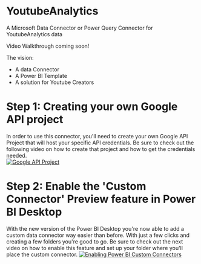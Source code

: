 # YoutubeAnalytics
A Microsoft Data Connector or Power Query Connector for YoutubeAnalytics data

Video Walkthrough coming soon!

The vision:
- A data Connector
- A Power BI Template
- A solution for Youtube Creators

# Step 1: Creating your own Google API project
In order to use this connector, you'll need to create your own Google API Project that will host your specific API credentials. 
Be sure to check out the following video on how to create that project and how to get the credentials needed.  
[![Google API Project](https://img.youtube.com/vi/6r8hrDHUv6s/0.jpg)](https://www.youtube.com/watch?v=6r8hrDHUv6s) 

# Step 2: Enable the 'Custom Connector' Preview feature in Power BI Desktop
With the new version of the Power BI Desktop you're now able to add a custom data connector way easier than before. With just a few clicks and creating a few folders you're good to go. Be sure to check out the next video on how to enable this feature and set up your folder where you'll place the custom connector.
[![Enabling Power BI Custom Connectors](https://img.youtube.com/vi/Z_g6ITj2w3w/0.jpg)](https://www.youtube.com/watch?v=Z_g6ITj2w3w)  
